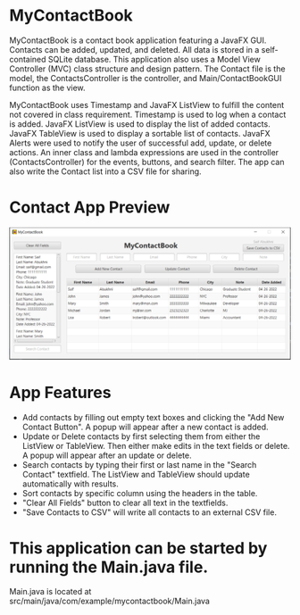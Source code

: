 # MyContactBook

MyContactBook is a contact book application featuring a JavaFX GUI.  Contacts can be added, updated, and deleted. All data is stored in a self-contained SQLite database.  This application also uses a Model View Controller (MVC) class structure and design pattern.  The Contact file is the model, the ContactsController is the controller, and Main/ContactBookGUI function as the view.  

MyContactBook uses Timestamp and JavaFX ListView to fulfill the content not covered in class requirement.  Timestamp is used to log when a contact is added.  JavaFX ListView is used to display the list of added contacts.  JavaFX TableView is used to display a sortable list of contacts.  JavaFX Alerts were used to notify the user of successful add, update, or delete actions.  An inner class and lambda expressions are used in the controller (ContactsController) for the events, buttons, and search filter.  The app can also write the Contact list into a CSV file for sharing.




# Contact App Preview
![](AppPreview.PNG)


# **App Features**
- Add contacts by filling out empty text boxes and clicking the "Add New Contact Button". A popup will appear after a new contact is added.
- Update or Delete contacts by first selecting them from either the ListView or TableView. Then either make edits in the text fields or delete. A popup will appear after an update or delete.
- Search contacts by typing their first or last name in the "Search Contact" textfield. The ListView and TableView should update automatically with results.
- Sort contacts by specific column using the headers in the table.
- "Clear All Fields" button to clear all text in the textfields.
- "Save Contacts to CSV" will write all contacts to an external CSV file.


# **This application can be started by running the Main.java file.**
Main.java is located at src/main/java/com/example/mycontactbook/Main.java
